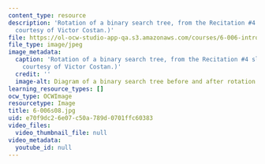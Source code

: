 ```yaml
---
content_type: resource
description: 'Rotation of a binary search tree, from the Recitation #4 slides. (Figure
  courtesy of Victor Costan.)'
file: https://ol-ocw-studio-app-qa.s3.amazonaws.com/courses/6-006-introduction-to-algorithms-spring-2008/e70f9dc26e07c50a789d0701ffc60383_6-006s08.jpg
file_type: image/jpeg
image_metadata:
  caption: 'Rotation of a binary search tree, from the Recitation #4 slides. (Figure
    courtesy of Victor Costan.)'
  credit: ''
  image-alt: Diagram of a binary search tree before and after rotation.
learning_resource_types: []
ocw_type: OCWImage
resourcetype: Image
title: 6-006s08.jpg
uid: e70f9dc2-6e07-c50a-789d-0701ffc60383
video_files:
  video_thumbnail_file: null
video_metadata:
  youtube_id: null
---
```

